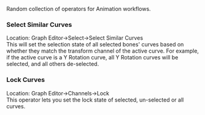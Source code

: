 Random collection of operators for Animation workflows.

### Select Similar Curves

Location: Graph Editor->Select->Select Similar Curves  
This will set the selection state of all selected bones' curves based on whether they match the transform channel of the active curve. For example, if the active curve is a Y Rotation curve, all Y Rotation curves will be selected, and all others de-selected.

### Lock Curves

Location: Graph Editor->Channels->Lock  
This operator lets you set the lock state of selected, un-selected or all curves.
